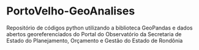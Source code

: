 # PortoVelho-GeoAnalises
Repositório de códigos python utilizando a biblioteca GeoPandas e dados abertos georeferenciados do Portal do Observatório da Secretaria de Estado do Planejamento, Orçamento e Gestão do Estado de Rondônia
